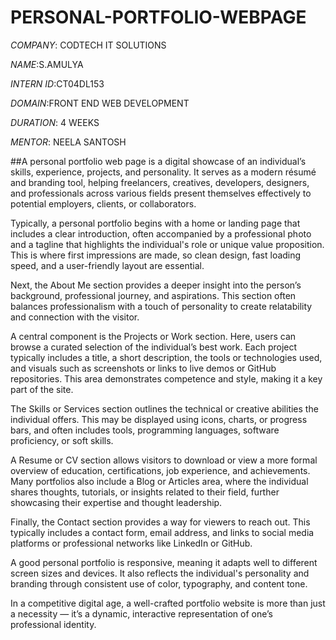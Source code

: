 # PERSONAL-PORTFOLIO-WEBPAGE

*COMPANY*: CODTECH IT SOLUTIONS

*NAME*:S.AMULYA

*INTERN ID*:CT04DL153

*DOMAIN*:FRONT END WEB DEVELOPMENT

*DURATION*: 4 WEEKS

*MENTOR*: NEELA SANTOSH

##A personal portfolio web page is a digital showcase of an individual’s skills, experience, projects, and personality. It serves as a modern résumé and branding tool, helping freelancers, creatives, developers, designers, and professionals across various fields present themselves effectively to potential employers, clients, or collaborators.

Typically, a personal portfolio begins with a home or landing page that includes a clear introduction, often accompanied by a professional photo and a tagline that highlights the individual's role or unique value proposition. This is where first impressions are made, so clean design, fast loading speed, and a user-friendly layout are essential.

Next, the About Me section provides a deeper insight into the person’s background, professional journey, and aspirations. This section often balances professionalism with a touch of personality to create relatability and connection with the visitor.

A central component is the Projects or Work section. Here, users can browse a curated selection of the individual’s best work. Each project typically includes a title, a short description, the tools or technologies used, and visuals such as screenshots or links to live demos or GitHub repositories. This area demonstrates competence and style, making it a key part of the site.

The Skills or Services section outlines the technical or creative abilities the individual offers. This may be displayed using icons, charts, or progress bars, and often includes tools, programming languages, software proficiency, or soft skills.

A Resume or CV section allows visitors to download or view a more formal overview of education, certifications, job experience, and achievements. Many portfolios also include a Blog or Articles area, where the individual shares thoughts, tutorials, or insights related to their field, further showcasing their expertise and thought leadership.

Finally, the Contact section provides a way for viewers to reach out. This typically includes a contact form, email address, and links to social media platforms or professional networks like LinkedIn or GitHub.

A good personal portfolio is responsive, meaning it adapts well to different screen sizes and devices. It also reflects the individual's personality and branding through consistent use of color, typography, and content tone.

In a competitive digital age, a well-crafted portfolio website is more than just a necessity — it’s a dynamic, interactive representation of one’s professional identity.



